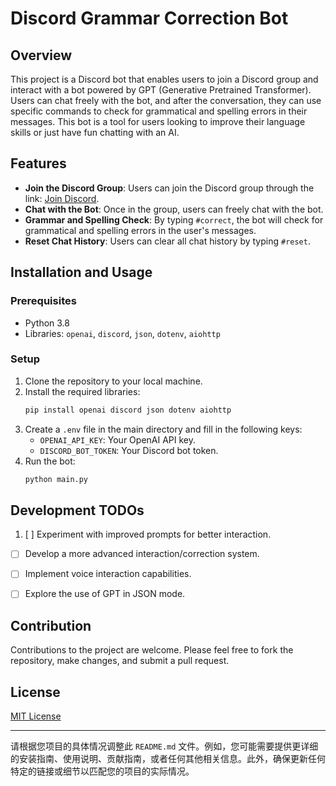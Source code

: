 
# Discord Grammar Correction Bot

## Overview

This project is a Discord bot that enables users to join a Discord group and interact with a bot powered by GPT (Generative Pretrained Transformer). Users can chat freely with the bot, and after the conversation, they can use specific commands to check for grammatical and spelling errors in their messages. This bot is a tool for users looking to improve their language skills or just have fun chatting with an AI.

## Features

- **Join the Discord Group**: Users can join the Discord group through the link: [Join Discord](https://discord.gg/JJ8Yysgg).
- **Chat with the Bot**: Once in the group, users can freely chat with the bot.
- **Grammar and Spelling Check**: By typing `#correct`, the bot will check for grammatical and spelling errors in the user's messages.
- **Reset Chat History**: Users can clear all chat history by typing `#reset`.

## Installation and Usage

### Prerequisites

- Python 3.8
- Libraries: `openai`, `discord`, `json`, `dotenv`, `aiohttp`

### Setup

1. Clone the repository to your local machine.
2. Install the required libraries:
   ```bash
   pip install openai discord json dotenv aiohttp
   ```
3. Create a `.env` file in the main directory and fill in the following keys:
   - `OPENAI_API_KEY`: Your OpenAI API key.
   - `DISCORD_BOT_TOKEN`: Your Discord bot token.
4. Run the bot:
   ```bash
   python main.py
   ```

## Development TODOs

1. [ ] Experiment with improved prompts for better interaction.

* [ ] Develop a more advanced interaction/correction system.
* [ ] Implement voice interaction capabilities.

* [ ] Explore the use of GPT in JSON mode.

## Contribution

Contributions to the project are welcome. Please feel free to fork the repository, make changes, and submit a pull request.

## License

[MIT License](LICENSE)

---

请根据您项目的具体情况调整此 `README.md` 文件。例如，您可能需要提供更详细的安装指南、使用说明、贡献指南，或者任何其他相关信息。此外，确保更新任何特定的链接或细节以匹配您的项目的实际情况。
